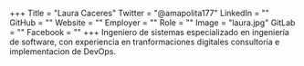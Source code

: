 +++
Title = "Laura Caceres"
Twitter = "@amapolita177"
LinkedIn = ""
GitHub = ""
Website = ""
Employer = ""
Role = ""
Image = "laura.jpg"
GitLab = ""
Facebook = ""
+++
Ingeniero de sistemas especializado en ingeniería de software, con experiencia en tranformaciones digitales consultoria e implementacion de DevOps.